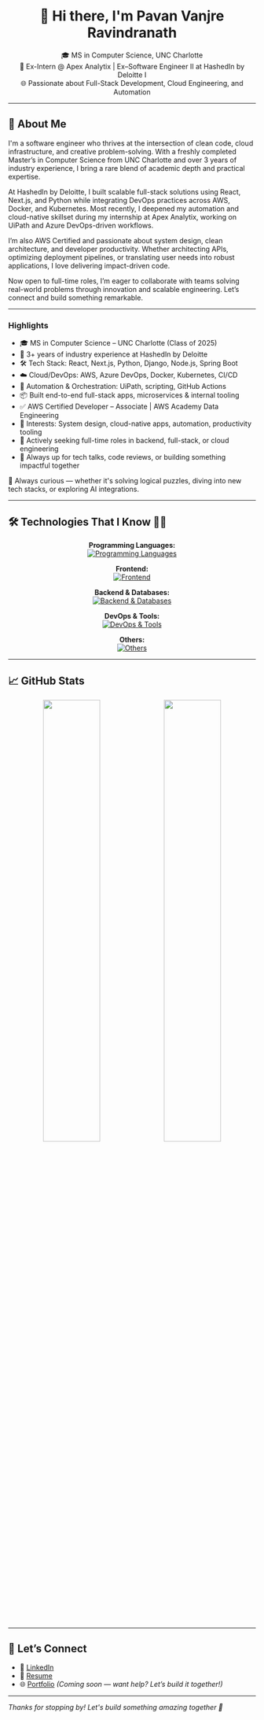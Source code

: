 <!-- GitHub Profile README for Pavan Vanjre Ravindranath -->

<h1 align="center">👋 Hi there, I'm Pavan Vanjre Ravindranath</h1>

<p align="center">
  🎓 MS in Computer Science, UNC Charlotte<br/>
  💼 Ex-Intern @ Apex Analytix | Ex–Software Engineer II at HashedIn by Deloitte I<br/>
  🌐 Passionate about Full-Stack Development, Cloud Engineering, and Automation
</p>

---

## 🚀 About Me

I'm a software engineer who thrives at the intersection of clean code, cloud infrastructure, and creative problem-solving. With a freshly completed Master’s in Computer Science from UNC Charlotte and over 3 years of industry experience, I bring a rare blend of academic depth and practical expertise.

At HashedIn by Deloitte, I built scalable full-stack solutions using React, Next.js, and Python while integrating DevOps practices across AWS, Docker, and Kubernetes. Most recently, I deepened my automation and cloud-native skillset during my internship at Apex Analytix, working on UiPath and Azure DevOps-driven workflows.

I’m also AWS Certified and passionate about system design, clean architecture, and developer productivity. Whether architecting APIs, optimizing deployment pipelines, or translating user needs into robust applications, I love delivering impact-driven code.

Now open to full-time roles, I’m eager to collaborate with teams solving real-world problems through innovation and scalable engineering. Let’s connect and build something remarkable.

---

### Highlights

<p align="center">

- 🎓 MS in Computer Science – UNC Charlotte (Class of 2025)  
- 💼 3+ years of industry experience at HashedIn by Deloitte  
- 🛠️ Tech Stack: React, Next.js, Python, Django, Node.js, Spring Boot  
- ☁️ Cloud/DevOps: AWS, Azure DevOps, Docker, Kubernetes, CI/CD  
- 🔁 Automation & Orchestration: UiPath, scripting, GitHub Actions  
- 📦 Built end-to-end full-stack apps, microservices & internal tooling  
- ✅ AWS Certified Developer – Associate | AWS Academy Data Engineering  
- 🧠 Interests: System design, cloud-native apps, automation, productivity tooling  
- 🚀 Actively seeking full-time roles in backend, full-stack, or cloud engineering  
- 🤝 Always up for tech talks, code reviews, or building something impactful together  

</p>

🧠 Always curious — whether it's solving logical puzzles, diving into new tech stacks, or exploring AI integrations.

---

## 🛠 Technologies That I Know 👨‍💻

<p align="center">
  <strong>Programming Languages:</strong><br/>
  <a href="https://skillicons.dev" target="_blank" rel="noreferrer">
    <img src="https://skillicons.dev/icons?i=cpp,java,javascript,typescript,python&theme=light" alt="Programming Languages" />
  </a>
</p>

<p align="center">
  <strong>Frontend:</strong><br/>
  <a href="https://skillicons.dev" target="_blank" rel="noreferrer">
    <img src="https://skillicons.dev/icons?i=react,redux,nextjs,tailwind,materialui,html,css&theme=light" alt="Frontend" />
  </a>
</p>

<p align="center">
  <strong>Backend & Databases:</strong><br/>
  <a href="https://skillicons.dev" target="_blank" rel="noreferrer">
    <img src="https://skillicons.dev/icons?i=nodejs,postgresql,mongodb,mysql,redis,express,graphql&theme=light" alt="Backend & Databases" />
  </a>
</p>

<p align="center">
  <strong>DevOps & Tools:</strong><br/>
  <a href="https://skillicons.dev" target="_blank" rel="noreferrer">
    <img src="https://skillicons.dev/icons?i=git,github,jenkins,docker,kubernetes,aws,azure,vscode&theme=light" alt="DevOps & Tools" />
  </a>
</p>

<p align="center">
  <strong>Others:</strong><br/>
  <a href="https://skillicons.dev" target="_blank" rel="noreferrer">
    <img src="https://skillicons.dev/icons?i=markdown,discord,postman,linux&theme=light" alt="Others" />
  </a>
</p>

---

## 📈 GitHub Stats

<p align="center">

  <img src="https://github-readme-stats.vercel.app/api?username=PavanVanjre&show_icons=true&theme=react&hide_rank=true" width="48%" />
  <img src="https://github-readme-stats.vercel.app/api/top-langs/?username=PavanVanjre&layout=compact&theme=react" width="48%" />
</p>

---

## 🔗 Let’s Connect

- 💼 [LinkedIn](https://www.linkedin.com/in/pavan-v-r/)  
- 📄 [Resume](https://github.com/PavanVanjre/PavanVanjre/blob/main/PavanVR-Resume.pdf)  
- 🌐 [Portfolio](#) *(Coming soon — want help? Let’s build it together!)*  

---

_Thanks for stopping by! Let's build something amazing together 🚀_
